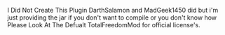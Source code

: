I Did Not Create This Plugin DarthSalamon and MadGeek1450 did but i'm just providing the jar if you don't want to compile or you don't know how
Please Look At The Defualt TotalFreedomMod for official license's.
